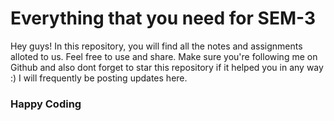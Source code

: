 # Everything that you need for SEM-3 ###

 Hey guys! In this repository, you will find all the notes and assignments alloted to us.
 Feel free to use and share.
 Make sure you're following me on Github and also dont forget to star this repository if it helped you in any way :)
 I will frequently be posting updates here.
### Happy Coding

